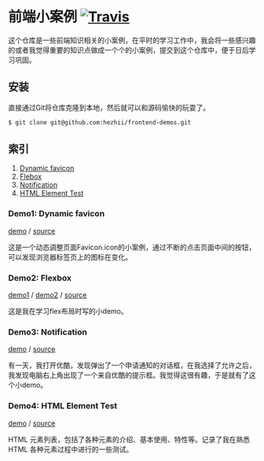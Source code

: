 # 前端小案例 [![Travis](https://img.shields.io/travis/hezhii/frontend-demos.svg)]()

这个仓库是一些前端知识相关的小案例，在平时的学习工作中，我会将一些感兴趣的或者我觉得重要的知识点做成一个个的小案例，提交到这个仓库中，便于日后学习巩固。

## 安装

直接通过Git将仓库克隆到本地，然后就可以和源码愉快的玩耍了。

```bash
$ git clone git@github.com:hezhii/frontend-demos.git
```

## 索引

1. [Dynamic favicon](#demo1-dynamic-favicon)
2. [Flebox](#demo2-flexbox)
3. [Notification](#demo3-Notification)
3. [HTML Element Test](#demo4-html-element-test)

### Demo1: Dynamic favicon

[demo](https://hezhii.github.io/frontend-demos/dynamic-favicon/) / [source](https://github.com/hezhii/frontend-demos/tree/master/dynamic-favicon)

这是一个动态调整页面Favicon.icon的小案例，通过不断的点击页面中间的按钮，可以发现浏览器标签页上的图标在变化。

### Demo2: Flexbox

[demo1](https://hezhii.github.io/frontend-demos/flexbox/demo1) / [demo2](http://www.whezh.com/frontend-demos/flexbox/demo2)  / [source](https://github.com/hezhii/frontend-demos/tree/master/flexbox)

这是我在学习flex布局时写的小demo。

### Demo3: Notification

[demo](https://hezhii.github.io/frontend-demos/notification/) / [source](https://github.com/hezhii/frontend-demos/tree/master/notification)

有一天，我打开优酷，发现弹出了一个申请通知的对话框，在我选择了允许之后，我发现电脑右上角出现了一个来自优酷的提示框。我觉得这很有趣，于是就有了这个小demo。

### Demo4: HTML Element Test

[demo](https://hezhii.github.io/frontend-demos/html-element-test/) / [source](https://github.com/hezhii/frontend-demos/tree/master/html-element-test)

HTML 元素列表，包括了各种元素的介绍、基本使用、特性等。记录了我在熟悉 HTML 各种元素过程中进行的一些测试。
